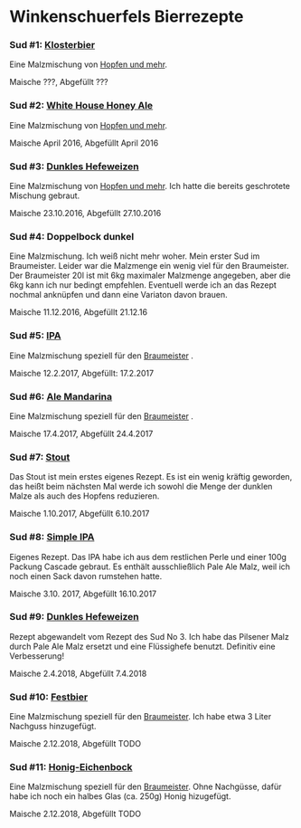 # Winkenschuerfels Bierrezepte

### Sud #1: [Klosterbier](https://www.hobbybrauerversand.de/mediafiles/Anleitungen/Mischungen/Klosterbier.pdf)
Eine Malzmischung von [Hopfen und mehr](https://www.hobbybrauerversand.de). 

Maische ???, Abgefüllt ???

### Sud #2: [White House Honey Ale](https://www.hobbybrauerversand.de/mediafiles/Anleitungen/Mischungen/Obama%20Honig%20Ale.pdf)
Eine Malzmischung von [Hopfen und mehr](https://www.hobbybrauerversand.de). 

Maische April 2016, Abgefüllt April 2016

### Sud #3: [Dunkles Hefeweizen](https://www.hobbybrauerversand.de/mediafiles/Anleitungen/Mischungen/Dunkles%20Hefeweizen.pdf)
Eine Malzmischung von [Hopfen und mehr](https://www.hobbybrauerversand.de). Ich hatte die bereits geschrotete Mischung gebraut.

Maische 23.10.2016, Abgefüllt 27.10.2016

### Sud #4: Doppelbock dunkel
Eine Malzmischung. Ich weiß nicht mehr woher. Mein erster Sud im Braumeister. Leider war die Malzmenge ein wenig viel für den Braumeister. Der Braumeister 20l ist mit 6kg maximaler Malzmenge angegeben, aber die 6kg kann ich nur bedingt empfehlen. Eventuell werde ich an das Rezept nochmal anknüpfen und dann eine Variaton davon brauen.

Maische 11.12.2016, Abgefüllt 21.12.16

### Sud #5: [IPA](https://www.speidels-braumeister.de/de/braurezepte/ipa.html)
Eine Malzmischung speziell für den [Braumeister](https://www.speidels-braumeister.de) .

Maische 12.2.2017, Abgefüllt: 17.2.2017

### Sud #6: [Ale Mandarina](https://www.speidels-braumeister.de/de/braurezepte/ale-bavaria-mandarina.html)
Eine Malzmischung speziell für den [Braumeister](https://www.speidels-braumeister.de) . 

Maische 17.4.2017, Abgefüllt 24.4.2017

### Sud #7: [Stout](Stout.md)
Das Stout ist mein erstes eigenes Rezept. Es ist ein wenig kräftig geworden, das heißt beim nächsten Mal werde ich sowohl die Menge der dunklen Malze als auch des Hopfens reduzieren.

Maische 1.10.2017, Abgefüllt 6.10.2017

### Sud #8: [Simple IPA](SimpleIPA.md)
Eigenes Rezept. Das IPA habe ich aus dem restlichen Perle und einer 100g Packung Cascade gebraut. Es enthält ausschließlich Pale Ale Malz, weil ich noch einen Sack davon rumstehen hatte.

Maische 3.10. 2017, Abgefüllt 16.10.2017

### Sud #9: [Dunkles Hefeweizen](DunklesHefeweizen.md)
Rezept abgewandelt vom Rezept des Sud No 3. Ich habe das Pilsener Malz durch Pale Ale Malz ersetzt und eine Flüssighefe benutzt. Definitiv eine Verbesserung!

Maische 2.4.2018, Abgefüllt 7.4.2018

### Sud #10: [Festbier](https://www.speidels-braumeister.de/de/braurezepte/festbier.html)
Eine Malzmischung speziell für den [Braumeister](https://www.speidels-braumeister.de). Ich habe etwa 3 Liter Nachguss hinzugefügt.

Maische 2.12.2018, Abgefüllt TODO

### Sud #11: [Honig-Eichenbock](https://www.speidels-braumeister.de/de/braurezepte/eichenbock.html)
Eine Malzmischung speziell für den [Braumeister](https://www.speidels-braumeister.de). Ohne Nachgüsse, dafür habe ich noch ein halbes Glas (ca. 250g) Honig hizugefügt.

Maische 2.12.2018, Abgefüllt TODO
